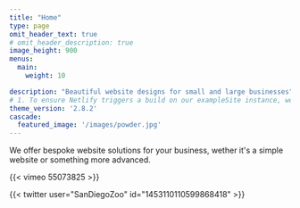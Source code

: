 ```yaml
---
title: "Home"
type: page
omit_header_text: true
# omit_header_description: true
image_height: 900
menus:
  main:
    weight: 10

description: "Beautiful website designs for small and large businesses"
# 1. To ensure Netlify triggers a build on our exampleSite instance, we need to change a file in the exampleSite directory.
theme_version: '2.8.2'
cascade:
  featured_image: '/images/powder.jpg'
---
```

We offer bespoke website solutions for your business, wether it's a simple website or something more advanced.

{{< vimeo 55073825 >}}

{{< twitter user="SanDiegoZoo" id="1453110110599868418" >}}